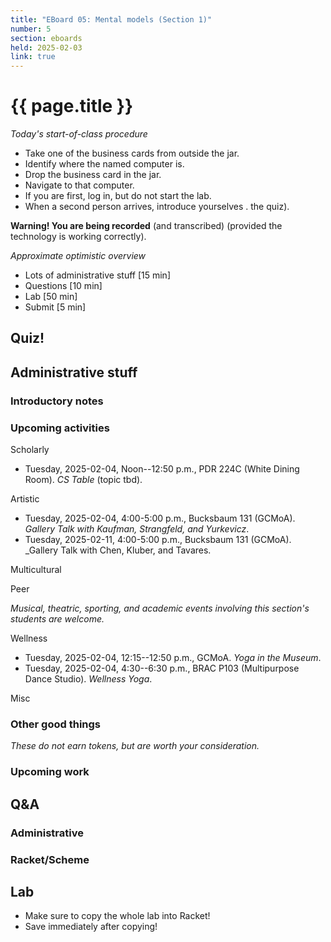 ```yaml
---
title: "EBoard 05: Mental models (Section 1)"
number: 5
section: eboards
held: 2025-02-03
link: true
---
```

# {{ page.title }}

_Today's start-of-class procedure_

* Take one of the business cards from outside the jar.
* Identify where the named computer is.
* Drop the business card in the jar.
* Navigate to that computer.
* If you are first, log in, but do not start the lab.
* When a second person arrives, introduce yourselves .
  the quiz).

**Warning! You are being recorded** (and transcribed) (provided the technology
is working correctly).

_Approximate optimistic overview_

* Lots of administrative stuff [15 min]
* Questions [10 min]
* Lab [50 min]
* Submit [5 min]

Quiz!
-----

Administrative stuff
--------------------

### Introductory notes

### Upcoming activities

Scholarly

* Tuesday, 2025-02-04, Noon--12:50 p.m., PDR 224C (White Dining Room).
  _CS Table_ (topic tbd).

Artistic

* Tuesday, 2025-02-04, 4:00-5:00 p.m., Bucksbaum 131 (GCMoA).
  _Gallery Talk with Kaufman, Strangfeld, and Yurkevicz_.
* Tuesday, 2025-02-11, 4:00-5:00 p.m., Bucksbaum 131 (GCMoA).
  _Gallery Talk with Chen, Kluber, and Tavares.

Multicultural

Peer

_Musical, theatric, sporting, and academic events involving this section's
students are welcome._

Wellness

* Tuesday, 2025-02-04, 12:15--12:50 p.m., GCMoA.
  _Yoga in the Museum_.
* Tuesday, 2025-02-04, 4:30--6:30 p.m., BRAC P103 (Multipurpose Dance Studio).
  _Wellness Yoga_.

Misc

### Other good things

_These do not earn tokens, but are worth your consideration._

### Upcoming work

## Q&A

### Administrative

### Racket/Scheme

## Lab

* Make sure to copy the whole lab into Racket!
* Save immediately after copying!

